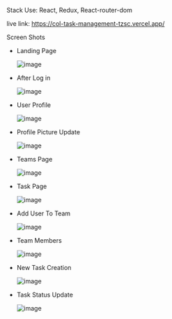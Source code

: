 Stack Use: React, Redux, React-router-dom

live link: https://col-task-management-tzsc.vercel.app/


Screen Shots

- Landing Page
  
  ![image](https://github.com/sadman59m/col-task-management/assets/79523082/81fa2794-d16c-4f93-bf2b-06354f577074)

- After Log in
  
  ![image](https://github.com/sadman59m/col-task-management/assets/79523082/48b37046-87a0-4aed-82e3-2a8d041ff174)

- User Profile
  
  ![image](https://github.com/sadman59m/col-task-management/assets/79523082/16e575ea-618c-4645-8cc5-8a3c6494b37a)

- Profile Picture Update
  
  ![image](https://github.com/sadman59m/col-task-management/assets/79523082/058c68f7-a466-4143-865a-3ae68e3943e5)

- Teams Page
  
  ![image](https://github.com/sadman59m/col-task-management/assets/79523082/8acd86c2-a025-4f17-8457-6c7d9e0ea9ee)

- Task Page
  
  ![image](https://github.com/sadman59m/col-task-management/assets/79523082/4961704f-1026-4718-b32c-aefe1341439a)

- Add User To Team
  
  ![image](https://github.com/sadman59m/col-task-management/assets/79523082/be3f9295-1158-40ce-9944-b2661d232e2c)

- Team Members
  
  ![image](https://github.com/sadman59m/col-task-management/assets/79523082/fe70e5b5-565d-454f-8fca-bbc821aff1f5)

- New Task Creation
  
  ![image](https://github.com/sadman59m/col-task-management/assets/79523082/16488d9f-46c7-4abf-a7a1-0350c236a794)

- Task Status Update
  
  ![image](https://github.com/sadman59m/col-task-management/assets/79523082/a669a73a-5ff1-46ff-bd30-f54b3474c828)









